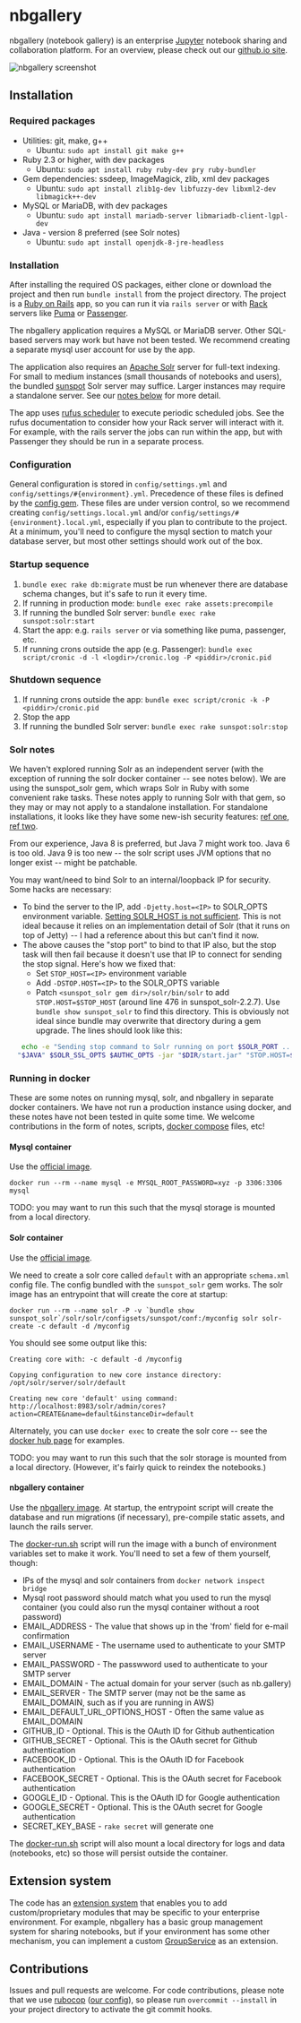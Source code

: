 # nbgallery

nbgallery (notebook gallery) is an enterprise [Jupyter](http://jupyter.org/) notebook sharing and collaboration platform.  For an overview, please check out our [github.io site](https://nbgallery.github.io/).

![nbgallery screenshot](https://cloud.githubusercontent.com/assets/8132519/23445445/9f48c65e-fdf8-11e6-8ef0-d9cb7942b870.png)

## Installation

### Required packages

 * Utilities: git, make, g++
   * Ubuntu: `sudo apt install git make g++`
 * Ruby 2.3 or higher, with dev packages
   * Ubuntu: `sudo apt install ruby ruby-dev pry ruby-bundler`
 * Gem dependencies: ssdeep, ImageMagick, zlib, xml dev packages
   * Ubuntu: `sudo apt install zlib1g-dev libfuzzy-dev libxml2-dev libmagick++-dev`
 * MySQL or MariaDB, with dev packages
   * Ubuntu: `sudo apt install mariadb-server libmariadb-client-lgpl-dev`
 * Java - version 8 preferred (see Solr notes)
   * Ubuntu: `sudo apt install openjdk-8-jre-headless`
   
### Installation

After installing the required OS packages, either clone or download the project and then run `bundle install` from the project directory.  The project is a [Ruby on Rails](http://rubyonrails.org/) app, so you can run it via `rails server` or with [Rack](https://rack.github.io/) servers like [Puma](http://puma.io/) or [Passenger](https://www.phusionpassenger.com/).

The nbgallery application requires a MySQL or MariaDB server.  Other SQL-based servers may work but have not been tested.  We recommend creating a separate mysql user account for use by the app.

The application also requires an [Apache Solr](http://lucene.apache.org/solr/) server for full-text indexing.  For small to medium instances (small thousands of notebooks and users), the bundled [sunspot](https://github.com/sunspot/sunspot) Solr server may suffice.  Larger instances may require a standalone server.  See our [notes below](#solr-notes) for more detail.

The app uses [rufus scheduler](https://github.com/jmettraux/rufus-scheduler) to execute periodic scheduled jobs.  See the rufus documentation to consider how your Rack server will interact with it.  For example, with the rails server the jobs can run within the app, but with Passenger they should be run in a separate process.

### Configuration

General configuration is stored in `config/settings.yml` and `config/settings/#{environment}.yml`.  Precedence of these files is defined by the [config gem](https://github.com/railsconfig/config#accessing-the-settings-object).  These files are under version control, so we recommend creating `config/settings.local.yml` and/or `config/settings/#{environment}.local.yml`, especially if you plan to contribute to the project.  At a minimum, you'll need to configure the mysql section to match your database server, but most other settings should work out of the box.

### Startup sequence

1. `bundle exec rake db:migrate` must be run whenever there are database schema changes, but it's safe to run it every time.
2. If running in production mode: `bundle exec rake assets:precompile`
3. If running the bundled Solr server: `bundle exec rake sunspot:solr:start`
4. Start the app: e.g. `rails server` or via something like puma, passenger, etc.
5. If running crons outside the app (e.g. Passenger): `bundle exec script/cronic -d -l <logdir>/cronic.log -P <piddir>/cronic.pid`

### Shutdown sequence

1. If running crons outside the app: `bundle exec script/cronic -k -P <piddir>/cronic.pid`
2. Stop the app
3. If running the bundled Solr server: `bundle exec rake sunspot:solr:stop`

### Solr notes

We haven't explored running Solr as an independent server (with the exception of running the solr docker container -- see notes below).  We are using the sunspot_solr gem, which wraps Solr in Ruby with some convenient rake tasks.  These notes apply to running Solr with that gem, so they may or may not apply to a standalone installation.  For standalone installations, it looks like they have some new-ish security features: [ref one](https://cwiki.apache.org/confluence/display/solr/Securing+Solr), [ref two](https://wiki.apache.org/solr/SolrSecurity).

From our experience, Java 8 is preferred, but Java 7 might work too.  Java 6 is too old.  Java 9 is too new -- the solr script uses JVM options that no longer exist -- might be patchable.

You may want/need to bind Solr to an internal/loopback IP for security.  Some hacks are necessary:

 * To bind the server to the IP, add `-Djetty.host=<IP>` to SOLR_OPTS environment variable.  [Setting SOLR_HOST is not sufficient](http://shal.in/post/127561227271/how-to-make-apache-solr-listen-on-a-specific-ip).  This is not ideal because it relies on an implementation detail of Solr (that it runs on top of Jetty) -- I had a reference about this but can't find it now.
 * The above causes the "stop port" to bind to that IP also, but the stop task will then fail because it doesn't use that IP to connect for sending the stop signal.  Here's how we fixed that:
   * Set `STOP_HOST=<IP>` environment variable
   * Add `-DSTOP.HOST=<IP>` to the SOLR_OPTS variable
   * Patch `<sunspot_solr gem dir>/solr/bin/solr` to add `STOP.HOST=$STOP_HOST` (around line 476 in sunspot_solr-2.2.7).  Use `bundle show sunspot_solr` to find this directory.  This is obviously not ideal since bundle may overwrite that directory during a gem upgrade.  The lines should look like this:
```sh
   echo -e "Sending stop command to Solr running on port $SOLR_PORT ... waiting 5 seconds to allow Jetty process $SOLR_PID to stop gracefully."
  "$JAVA" $SOLR_SSL_OPTS $AUTHC_OPTS -jar "$DIR/start.jar" "STOP.HOST=$STOP_HOST" "STOP.PORT=$STOP_PORT" "STOP.KEY=$STOP_KEY" --stop || true
```

### Running in docker

These are some notes on running mysql, solr, and nbgallery in separate docker containers.  We have not run a production instance using docker, and these notes have not been tested in quite some time.  We welcome contributions in the form of notes, scripts, [docker compose](https://docs.docker.com/compose/) files, etc!

#### Mysql container

Use the [official image](https://hub.docker.com/_/mysql/).

`docker run --rm --name mysql -e MYSQL_ROOT_PASSWORD=xyz -p 3306:3306 mysql`

TODO: you may want to run this such that the mysql storage is mounted from a local directory.

#### Solr container

Use the [official image](https://hub.docker.com/_/solr/).

We need to create a solr core called `default` with an appropriate `schema.xml` config file.  The config bundled with the `sunspot_solr` gem works.  The solr image has an entrypoint that will create the core at startup:

```
docker run --rm --name solr -P -v `bundle show sunspot_solr`/solr/solr/configsets/sunspot/conf:/myconfig solr solr-create -c default -d /myconfig
```

You should see some output like this:

```
Creating core with: -c default -d /myconfig

Copying configuration to new core instance directory:
/opt/solr/server/solr/default

Creating new core 'default' using command:
http://localhost:8983/solr/admin/cores?action=CREATE&name=default&instanceDir=default
```

Alternately, you can use `docker exec` to create the solr core -- see the [docker hub page](https://hub.docker.com/_/solr/) for examples.

TODO: you may want to run this such that the solr storage is mounted from a local directory.  (However, it's fairly quick to reindex the notebooks.)

#### nbgallery container

Use the [nbgallery image](https://hub.docker.com/r/nbgallery/nbgallery/).  At startup, the entrypoint script will create the database and run migrations (if necessary), pre-compile static assets, and launch the rails server.

The [docker-run.sh](docker-run.sh) script will run the image with a bunch of environment variables set to make it work.  You'll need to set a few of them yourself, though:

 * IPs of the mysql and solr containers from `docker network inspect bridge`
 * Mysql root password should match what you used to run the mysql container (you could also run the mysql container without a root password)
 * EMAIL_ADDRESS - The value that shows up in the 'from' field for e-mail confirmation
 * EMAIL_USERNAME - The username used to authenticate to your SMTP server
 * EMAIL_PASSWORD - The passwword used to authenticate to your SMTP server
 * EMAIL_DOMAIN - The actual domain for your server (such as nb.gallery)
 * EMAIL_SERVER - The SMTP server (may not be the same as EMAIL_DOMAIN, such as if you are running in AWS)
 * EMAIL_DEFAULT_URL_OPTIONS_HOST - Often the same value as EMAIL_DOMAIN
 * GITHUB_ID - Optional. This is the OAuth ID for Github authentication
 * GITHUB_SECRET - Optional. This is the OAuth secret for Github authentication
 * FACEBOOK_ID - Optional. This is the OAuth ID for Facebook authentication
 * FACEBOOK_SECRET - Optional. This is the OAuth secret for Facebook authentication
 * GOOGLE_ID - Optional. This is the OAuth ID for Google authentication
 * GOOGLE_SECRET - Optional. This is the OAuth secret for Google authentication
 * SECRET_KEY_BASE - `rake secret` will generate one

The [docker-run.sh](docker-run.sh) script will also mount a local directory for logs and data (notebooks, etc) so those will persist outside the container.

## Extension system

The code has an [extension system](extensions) that enables you to add custom/proprietary modules that may be specific to your enterprise environment.  For example, nbgallery has a basic group management system for sharing notebooks, but if your environment has some other mechanism, you can implement a custom [GroupService](lib/extension_points/group_service.rb) as an extension.

## Contributions

Issues and pull requests are welcome.  For code contributions, please note that we use [rubocop](https://github.com/bbatsov/rubocop) ([our config](.rubocop.yml)), so please run `overcommit --install` in your project directory to activate the git commit hooks.
